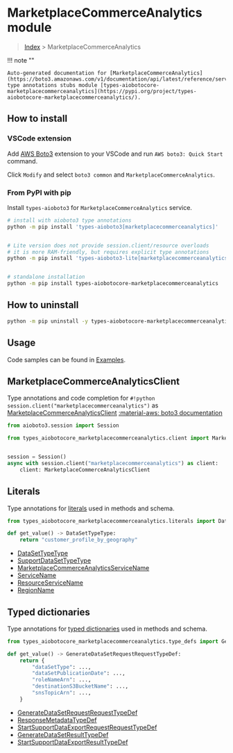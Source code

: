 # MarketplaceCommerceAnalytics module

> [Index](../README.md) > MarketplaceCommerceAnalytics


!!! note ""

    Auto-generated documentation for [MarketplaceCommerceAnalytics](https://boto3.amazonaws.com/v1/documentation/api/latest/reference/services/marketplacecommerceanalytics.html#MarketplaceCommerceAnalytics)
    type annotations stubs module [types-aiobotocore-marketplacecommerceanalytics](https://pypi.org/project/types-aiobotocore-marketplacecommerceanalytics/).

## How to install

### VSCode extension

Add [AWS Boto3](https://marketplace.visualstudio.com/items?itemName=Boto3typed.boto3-ide)
extension to your VSCode and run `AWS boto3: Quick Start` command.

Click `Modify` and select `boto3 common` and `MarketplaceCommerceAnalytics`.

### From PyPI with pip

Install `types-aioboto3` for `MarketplaceCommerceAnalytics` service.

```bash
# install with aioboto3 type annotations
python -m pip install 'types-aioboto3[marketplacecommerceanalytics]'


# Lite version does not provide session.client/resource overloads
# it is more RAM-friendly, but requires explicit type annotations
python -m pip install 'types-aioboto3-lite[marketplacecommerceanalytics]'


# standalone installation
python -m pip install types-aiobotocore-marketplacecommerceanalytics
```



## How to uninstall

```bash
python -m pip uninstall -y types-aiobotocore-marketplacecommerceanalytics
```

## Usage

Code samples can be found in [Examples](./usage.md).

## MarketplaceCommerceAnalyticsClient

Type annotations and code completion for  `#!python session.client("marketplacecommerceanalytics")` as [MarketplaceCommerceAnalyticsClient](./client.md)
[:material-aws: boto3 documentation](https://boto3.amazonaws.com/v1/documentation/api/latest/reference/services/marketplacecommerceanalytics.html#MarketplaceCommerceAnalytics.Client)

```python title="Usage example"
from aioboto3.session import Session

from types_aiobotocore_marketplacecommerceanalytics.client import MarketplaceCommerceAnalyticsClient


session = Session()
async with session.client("marketplacecommerceanalytics") as client:
    client: MarketplaceCommerceAnalyticsClient
```








## Literals

Type annotations for [literals](./literals.md) used in methods and schema.

```python title="Usage example"
from types_aiobotocore_marketplacecommerceanalytics.literals import DataSetTypeType

def get_value() -> DataSetTypeType:
    return "customer_profile_by_geography"
```

- [DataSetTypeType](./literals.md#datasettypetype)
- [SupportDataSetTypeType](./literals.md#supportdatasettypetype)
- [MarketplaceCommerceAnalyticsServiceName](./literals.md#marketplacecommerceanalyticsservicename)
- [ServiceName](./literals.md#servicename)
- [ResourceServiceName](./literals.md#resourceservicename)
- [RegionName](./literals.md#regionname)




## Typed dictionaries

Type annotations for [typed dictionaries](./type_defs.md) used in methods and schema.

```python title="Usage example"
from types_aiobotocore_marketplacecommerceanalytics.type_defs import GenerateDataSetRequestRequestTypeDef

def get_value() -> GenerateDataSetRequestRequestTypeDef:
    return {
        "dataSetType": ...,
        "dataSetPublicationDate": ...,
        "roleNameArn": ...,
        "destinationS3BucketName": ...,
        "snsTopicArn": ...,
    }
```

- [GenerateDataSetRequestRequestTypeDef](./type_defs.md#generatedatasetrequestrequesttypedef)
- [ResponseMetadataTypeDef](./type_defs.md#responsemetadatatypedef)
- [StartSupportDataExportRequestRequestTypeDef](./type_defs.md#startsupportdataexportrequestrequesttypedef)
- [GenerateDataSetResultTypeDef](./type_defs.md#generatedatasetresulttypedef)
- [StartSupportDataExportResultTypeDef](./type_defs.md#startsupportdataexportresulttypedef)

